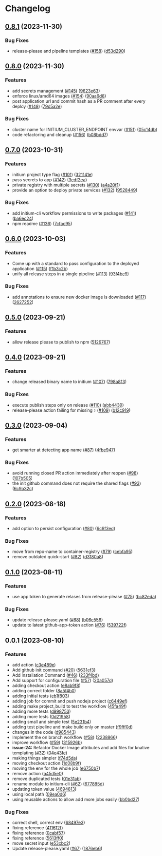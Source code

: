 # Changelog

## [0.8.1](https://github.com/nearform/initium-cli/compare/v0.8.0...v0.8.1) (2023-11-30)


### Bug Fixes

* release-please and pipeline templates ([#158](https://github.com/nearform/initium-cli/issues/158)) ([d53d290](https://github.com/nearform/initium-cli/commit/d53d29050c40bf0d25d2ef710795629e2bf6f26f))

## [0.8.0](https://github.com/nearform/initium-cli/compare/v0.7.0...v0.8.0) (2023-11-30)


### Features

* add secrets management ([#145](https://github.com/nearform/initium-cli/issues/145)) ([9623e63](https://github.com/nearform/initium-cli/commit/9623e638883fd87fa4f46e1e7b006d4eea3758b3))
* enforce linux/amd64 images ([#154](https://github.com/nearform/initium-cli/issues/154)) ([90aa6d8](https://github.com/nearform/initium-cli/commit/90aa6d8210fdb78514062659275a407b2abbf8f3))
* post application url and commit hash as a PR comment after every deploy ([#148](https://github.com/nearform/initium-cli/issues/148)) ([79d5a2e](https://github.com/nearform/initium-cli/commit/79d5a2e4e6423a409aea36643be4dcc1e9405674))


### Bug Fixes

* cluster name for INITIUM_CLUSTER_ENDPOINT envvar ([#151](https://github.com/nearform/initium-cli/issues/151)) ([05c14db](https://github.com/nearform/initium-cli/commit/05c14db4836afb518c91427d5a39375cbab52e1c))
* code refactoring and cleanup ([#156](https://github.com/nearform/initium-cli/issues/156)) ([b08bdd7](https://github.com/nearform/initium-cli/commit/b08bdd7f54c174c7db0247c100b8cd7ac756c6b7))

## [0.7.0](https://github.com/nearform/initium-cli/compare/v0.6.0...v0.7.0) (2023-10-31)


### Features

* initium project type flag ([#101](https://github.com/nearform/initium-cli/issues/101)) ([321141e](https://github.com/nearform/initium-cli/commit/321141ea3fd5f6133708e5e4568ef141b73a197f))
* pass secrets to app ([#142](https://github.com/nearform/initium-cli/issues/142)) ([3edf2ea](https://github.com/nearform/initium-cli/commit/3edf2ea350d3e5997c95313d6b56ab412460b711))
* private registry with multiple secrets ([#130](https://github.com/nearform/initium-cli/issues/130)) ([a4a20f1](https://github.com/nearform/initium-cli/commit/a4a20f142dc57fb84d37549a621f4fd26656cd56))
* provide an option to deploy private services ([#132](https://github.com/nearform/initium-cli/issues/132)) ([9528449](https://github.com/nearform/initium-cli/commit/9528449c88eff8473bc75ad6df2def176b7defb2))


### Bug Fixes

* add initium-cli workflow permissions to write packages ([#141](https://github.com/nearform/initium-cli/issues/141)) ([ba6ec24](https://github.com/nearform/initium-cli/commit/ba6ec246be76ef4da735cc006242d4d01611600e))
* npm readme ([#136](https://github.com/nearform/initium-cli/issues/136)) ([7cfac95](https://github.com/nearform/initium-cli/commit/7cfac95bb8f93d28cdf10fefc1b165aebc0949e2))

## [0.6.0](https://github.com/nearform/initium-cli/compare/v0.5.0...v0.6.0) (2023-10-03)


### Features

* Come up with a standard to pass configuration to the deployed application ([#115](https://github.com/nearform/initium-cli/issues/115)) ([f1b3c2b](https://github.com/nearform/initium-cli/commit/f1b3c2baf4f47e19d59a7089b790c02e9c50b25c))
* unify all release steps in a single pipeline ([#113](https://github.com/nearform/initium-cli/issues/113)) ([93f4be9](https://github.com/nearform/initium-cli/commit/93f4be9305056e7c67f6cadeca1f7809a17efb88))


### Bug Fixes

* add annotations to ensure new docker image is downloaded ([#117](https://github.com/nearform/initium-cli/issues/117)) ([2627252](https://github.com/nearform/initium-cli/commit/262725205322c44870eccfbe351ff2ff448f1d94))

## [0.5.0](https://github.com/nearform/initium-cli/compare/v0.4.0...v0.5.0) (2023-09-21)


### Features

* allow release please to publish to npm ([5129767](https://github.com/nearform/initium-cli/commit/51297674339ff204afc71d6f6ee2ed38027fa9fa))

## [0.4.0](https://github.com/nearform/initium-cli/compare/v0.3.0...v0.4.0) (2023-09-21)


### Features

* change released binary name to initium ([#107](https://github.com/nearform/initium-cli/issues/107)) ([798a813](https://github.com/nearform/initium-cli/commit/798a813687a4c5356016b02dbfc292a65a5f772d))


### Bug Fixes

* execute publish steps only on release ([#110](https://github.com/nearform/initium-cli/issues/110)) ([abb4439](https://github.com/nearform/initium-cli/commit/abb4439d6638fca609316fa6b0fd621135cf75e6))
* release-please action failing for missing `)` ([#109](https://github.com/nearform/initium-cli/issues/109)) ([b12c919](https://github.com/nearform/initium-cli/commit/b12c919c241fcedb2594979cff666d63176a080d))

## [0.3.0](https://github.com/nearform/initium-cli/compare/v0.2.0...v0.3.0) (2023-09-04)


### Features

* get smarter at detecting app name ([#87](https://github.com/nearform/initium-cli/issues/87)) ([4fbe947](https://github.com/nearform/initium-cli/commit/4fbe947e9478d9452eac29495339cbee8ef5ea67))


### Bug Fixes

* avoid running closed PR action immediately after reopen ([#98](https://github.com/nearform/initium-cli/issues/98)) ([107b505](https://github.com/nearform/initium-cli/commit/107b505c943bf3c487d04c720f0ff0ac8e6576da))
* the init github command does not require the shared flags ([#93](https://github.com/nearform/initium-cli/issues/93)) ([6c9a32c](https://github.com/nearform/initium-cli/commit/6c9a32cfc682b5a081a84eb93c2d3550730720e8))

## [0.2.0](https://github.com/nearform/initium-cli/compare/v0.1.0...v0.2.0) (2023-08-18)


### Features

* add option to persist configuration ([#80](https://github.com/nearform/initium-cli/issues/80)) ([6c9f3ed](https://github.com/nearform/initium-cli/commit/6c9f3ed5ae7f9cd05a3f5a75610bab12f5bf57bf))


### Bug Fixes

* move from repo-name to container-registry ([#79](https://github.com/nearform/initium-cli/issues/79)) ([cebfa95](https://github.com/nearform/initium-cli/commit/cebfa954d362d9651596ed415abe53f6a428fc17))
* remove outdated quick-start ([#82](https://github.com/nearform/initium-cli/issues/82)) ([d3180a8](https://github.com/nearform/initium-cli/commit/d3180a833ac340223b33816c0ba42b5c1711ac89))

## [0.1.0](https://github.com/nearform/initium-cli/compare/v0.0.1...v0.1.0) (2023-08-11)


### Features

* use app token to generate relases from release-please ([#75](https://github.com/nearform/initium-cli/issues/75)) ([bc82eda](https://github.com/nearform/initium-cli/commit/bc82eda1b3767f2244b58d2982e3cf8da2059166))


### Bug Fixes

* update release-please.yaml ([#68](https://github.com/nearform/initium-cli/issues/68)) ([b06c556](https://github.com/nearform/initium-cli/commit/b06c556b9b393172d49945130569dd749c3af672))
* update to latest github-app-token action ([#76](https://github.com/nearform/initium-cli/issues/76)) ([539722f](https://github.com/nearform/initium-cli/commit/539722f5b82240ceae69aa307ace5ac9f40183df))

## 0.0.1 (2023-08-10)


### Features

* add action ([c3e489e](https://github.com/nearform/initium-cli/commit/c3e489e4f949959479be6c1e133e1b4b4be3fe0c))
* Add github init command ([#20](https://github.com/nearform/initium-cli/issues/20)) ([5631ef3](https://github.com/nearform/initium-cli/commit/5631ef392757dd39dc4ccda78fb8ca868d4fd576))
* Add Installation Command ([#46](https://github.com/nearform/initium-cli/issues/46)) ([233f4bd](https://github.com/nearform/initium-cli/commit/233f4bd593a1390730fc3954cb413383f2855143))
* Add support for configuration file ([#57](https://github.com/nearform/initium-cli/issues/57)) ([20a057d](https://github.com/nearform/initium-cli/commit/20a057d9e773b8b0a31d1d9c4800357bf37ee54a))
* adding checkout action ([e8ab9f8](https://github.com/nearform/initium-cli/commit/e8ab9f8cda3f5e32b16410c569eb0c1652d6d834))
* adding correct folder ([8a5f4b0](https://github.com/nearform/initium-cli/commit/8a5f4b05cb22bb439a0cf3331b59b25a51993588))
* adding initial tests ([eb1f803](https://github.com/nearform/initium-cli/commit/eb1f803c5d1a18291a1c2a283b299a78c3915112))
* adding job for commit and push nodejs project ([c6449ef](https://github.com/nearform/initium-cli/commit/c6449ef4a5878e5086c410a2e352b2f595e72349))
* adding make project_build to test the workflow ([45fa49f](https://github.com/nearform/initium-cli/commit/45fa49fb36012c65e9f8e47af6334ad23c2a9e10))
* adding more tests ([d998753](https://github.com/nearform/initium-cli/commit/d998753908df0b1cd9a2343bee861bb39e24c3eb))
* adding more tests ([0d21958](https://github.com/nearform/initium-cli/commit/0d2195864dc4b5925172e910bfdf3897dc722d91))
* adding small and simple test ([5e231b4](https://github.com/nearform/initium-cli/commit/5e231b41143e5f3e85f228ba4e431c7c7e54636f))
* adding test pipeline and make build only on master ([f9fff0d](https://github.com/nearform/initium-cli/commit/f9fff0d8cec7bcb296b4062d3a9527bec4680997))
* changes in the code ([d985443](https://github.com/nearform/initium-cli/commit/d985443ae863cb74f67855c5a333761290f40642))
* Implement the on branch workflow ([#58](https://github.com/nearform/initium-cli/issues/58)) ([2238866](https://github.com/nearform/initium-cli/commit/2238866bbfcd122757429a3d7e5a86e798ac1d2d))
* improve workflow ([#59](https://github.com/nearform/initium-cli/issues/59)) ([315926b](https://github.com/nearform/initium-cli/commit/315926bb016f6659bfff9f0c4a929b29cc9971c2))
* **issue-24:** Refactor Docker Image attributes and add files for knative templating ([#32](https://github.com/nearform/initium-cli/issues/32)) ([04e43fe](https://github.com/nearform/initium-cli/commit/04e43feb76c9893adc00a6d67b89e2277806161c))
* making things simpler ([f74d5da](https://github.com/nearform/initium-cli/commit/f74d5da28f89caa2788b18560b82f420acf20ae7))
* moving checkout action ([1d08b9f](https://github.com/nearform/initium-cli/commit/1d08b9fff6aa8daabe656cb1cedd46bb7577ea2c))
* moving the env for the whole job ([e6750b7](https://github.com/nearform/initium-cli/commit/e6750b716d26815b9fb589ece7d22ebb111d5a8d))
* remove action ([a45d5e0](https://github.com/nearform/initium-cli/commit/a45d5e01e62bc942d02b9a56b1652061dc2ea22a))
* remove duplicated tests ([01e31ab](https://github.com/nearform/initium-cli/commit/01e31ab42dc463377202ca4ad7dbac55d002912d))
* rename module to initium-cli ([#62](https://github.com/nearform/initium-cli/issues/62)) ([677885d](https://github.com/nearform/initium-cli/commit/677885df1d969ea2a5275a1b95ca37ed0314c173))
* updating token value ([4694813](https://github.com/nearform/initium-cli/commit/4694813c2044182a02a1fbae3464892765633e17))
* using local path ([09ea0d6](https://github.com/nearform/initium-cli/commit/09ea0d6a8003ee0233cdc4c49b6142582de29555))
* using reusable actions to allow add more jobs easily ([bb0bd27](https://github.com/nearform/initium-cli/commit/bb0bd270ca5003246da49776cbff74ece3330fc7))


### Bug Fixes

* correct shell, correct env ([68497e3](https://github.com/nearform/initium-cli/commit/68497e3220f6516d30b234549e54f7ecf45fe7a9))
* fixing reference ([411612f](https://github.com/nearform/initium-cli/commit/411612fc26c22b2345b67c536c6c8b5ab5140ddb))
* fixing reference ([0cabf57](https://github.com/nearform/initium-cli/commit/0cabf576237f2a0d4b8c16b2d0f20c82fc6d762f))
* fixing reference ([5613ff0](https://github.com/nearform/initium-cli/commit/5613ff01c301ce4fc366b933369889b3f2370e92))
* move secret input ([e53cbc2](https://github.com/nearform/initium-cli/commit/e53cbc2b21cbe665942d0d0fdc2d16335910d6cd))
* Update release-please.yaml ([#67](https://github.com/nearform/initium-cli/issues/67)) ([1876eb6](https://github.com/nearform/initium-cli/commit/1876eb6d3e98898bd0aaec6b0fba76fece118d99))
